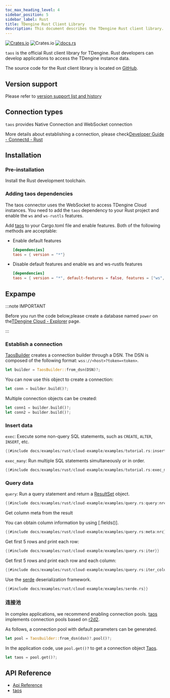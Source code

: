 ```yaml
---
toc_max_heading_level: 4
sidebar_position: 5
sidebar_label: Rust
title: TDengine Rust Client Library
description: This document describes the TDengine Rust client library.
---
```


[![Crates.io](https://img.shields.io/crates/v/taos)](https://crates.io/crates/taos) ![Crates.io](https://img.shields.io/crates/d/taos) [![docs.rs](https://img.shields.io/docsrs/taos)](https://docs.rs/taos)

`taos` is the official Rust client library for TDengine. Rust developers can develop applications to access the TDengine instance data.

The source code for the Rust client library is located on [GitHub](https://github.com/taosdata/taos-connector-rust).

## Version support

Please refer to [version support list and history](/tdengine-reference/client-libraries/rust/#version-history)

## Connection types

`taos` provides Native Connection and WebSocket connection

More details about establishing a connection, please check[Developer Guide - Connectd - Rust](../../connect/rust/)

## Installation

### Pre-installation

Install the Rust development toolchain.

### Adding taos dependencies

The taos connector uses the WebSocket to access TDengine Cloud instances. You need to add the `taos` dependency to your Rust project and enable the `ws` and `ws-rustls` features.

Add [taos][taos] to your Cargo.toml file and enable features. Both of the following methods are acceptable:

* Enable default features
    ```toml
    [dependencies]
    taos = { version = "*"}
    ```
* Disable default features and enable ws and ws-rustls features
    ```toml
    [dependencies]
    taos = { version = "*", default-features = false, features = ["ws", "ws-rustls"] }

## Expampe

:::note IMPORTANT

Before you run the code below,please create a database named `power` on the[TDengine Cloud - Explorer](https://cloud.taosdata.com/explorer) page.

:::

### Establish a connection

[TaosBuilder] creates a connection builder through a DSN. The DSN is composed of the following format: `wss://<host>?token=<token>`.

```rust
let builder = TaosBuilder::from_dsn(DSN)?;
```

You can now use this object to create a connection:

```rust
let conn = builder.build()?;
```

Multiple connection objects can be created:

```rust
let conn1 = builder.build()?;
let conn2 = builder.build()?;
```

### Insert data

`exec`: Execute some non-query SQL statements, such as `CREATE`, `ALTER`, `INSERT`, etc.

```rust title="exec"
{{#include docs/examples/rust/cloud-example/examples/tutorial.rs:insert}}
```

`exec_many`: Run multiple SQL statements simultaneously or in order.

```rust title="exec_many"
{{#include docs/examples/rust/cloud-example/examples/tutorial.rs:exec_many}}
```

### Query data
`query`: Run a query statement and return a [ResultSet] object.

```rust
{{#include docs/examples/rust/cloud-example/examples/query.rs:query:nrc}}
```

Get column meta from the result

You can obtain column information by using [.fields()].

```rust
{{#include docs/examples/rust/cloud-example/examples/query.rs:meta:nrc}}
```

Get first 5 rows and print each row:

```rust
{{#include docs/examples/rust/cloud-example/examples/query.rs:iter}}
```

Get first 5 rows and print each row and each column:

```rust
{{#include docs/examples/rust/cloud-example/examples/query.rs:iter_column}}
```

Use the [serde](https://serde.rs) deserialization framework.
```rust
{{#include docs/examples/rust/cloud-example/examples/serde.rs}}
```

### 连接池

In complex applications, we recommend enabling connection pools. [taos] implements connection pools based on [r2d2].

As follows, a connection pool with default parameters can be generated.

```rust
let pool = TaosBuilder::from_dsn(dsn)?.pool()?;
```

In the application code, use `pool.get()?` to get a connection object [Taos].


```rust
let taos = pool.get()?;
```

## API Reference

- [Api Reference](https://docs.tdengine.com/reference/connectors/rust/#api-reference)
- [taos](https://docs.rs/taos)


[taos]: https://github.com/taosdata/rust-connector-taos
[r2d2]: https://crates.io/crates/r2d2
[TaosBuilder]: https://docs.rs/taos/latest/taos/struct.TaosBuilder.html
[struct.Taos]: https://docs.rs/taos/latest/taos/struct.Taos.html
[ResultSet]: https://docs.rs/taos/latest/taos/struct.ResultSet.html
